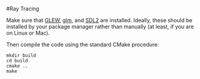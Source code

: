 #Ray Tracing

Make sure that [GLEW](https://glew.sourceforge.net/), [glm](https://github.com/g-truc/glm), and [SDL2](https://www.libsdl.org/) are installed. Ideally, these should be installed by your package manager rather than manually (at least, if you are on Linux or Mac).

Then compile the code using the standard CMake procedure:

```
mkdir build
cd build
cmake ..
make
```

